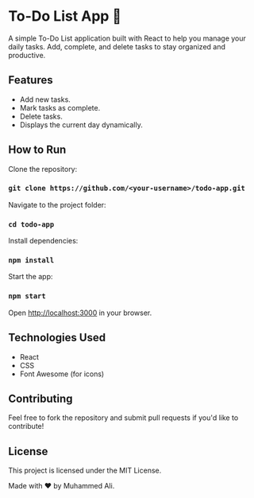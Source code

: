 # To-Do List App 📝
A simple To-Do List application built with React to help you manage your daily tasks. Add, complete, and delete tasks to stay organized and productive.

## Features
- Add new tasks.
- Mark tasks as complete.
- Delete tasks.
- Displays the current day dynamically.

## How to Run
Clone the repository:

### `git clone https://github.com/<your-username>/todo-app.git`

Navigate to the project folder:

### `cd todo-app`

Install dependencies:

### `npm install`

Start the app:

### `npm start`

Open [http://localhost:3000](http://localhost:3000) in your browser.

## Technologies Used
- React
- CSS
- Font Awesome (for icons)

## Contributing
Feel free to fork the repository and submit pull requests if you'd like to contribute!

## License
This project is licensed under the MIT License.

Made with ❤️ by Muhammed Ali.
